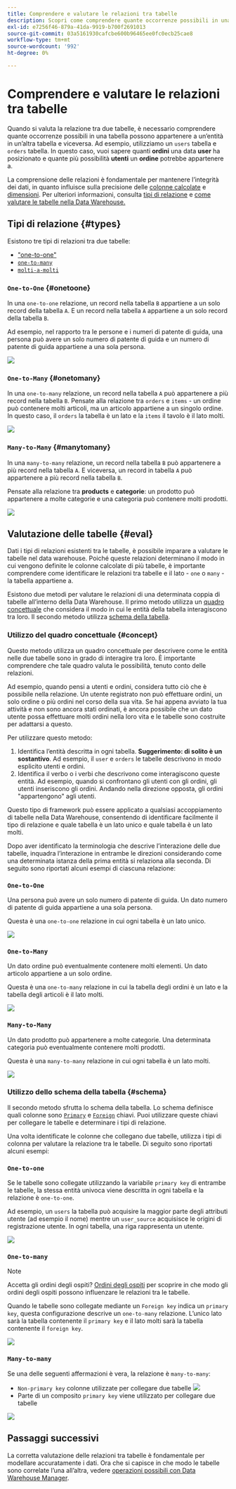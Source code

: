 ```yaml
---
title: Comprendere e valutare le relazioni tra tabelle
description: Scopri come comprendere quante occorrenze possibili in una tabella possono appartenere a un’entità in un’altra tabella e viceversa.
exl-id: e7256f46-879a-41da-9919-b700f2691013
source-git-commit: 03a5161930cafcbe600b96465ee0fc0ecb25cae8
workflow-type: tm+mt
source-wordcount: '992'
ht-degree: 0%

---
```


# Comprendere e valutare le relazioni tra tabelle

Quando si valuta la relazione tra due tabelle, è necessario comprendere quante occorrenze possibili in una tabella possono appartenere a un’entità in un’altra tabella e viceversa. Ad esempio, utilizziamo un `users` tabella e `orders` tabella. In questo caso, vuoi sapere quanti **ordini** una data **user** ha posizionato e quante più possibilità **utenti** un **ordine** potrebbe appartenere a.

La comprensione delle relazioni è fondamentale per mantenere l’integrità dei dati, in quanto influisce sulla precisione delle [colonne calcolate](../data-warehouse-mgr/creating-calculated-columns.md) e [dimensioni](../data-warehouse-mgr/manage-data-dimensions-metrics.md). Per ulteriori informazioni, consulta [tipi di relazione](#types) e [come valutare le tabelle nella Data Warehouse.](#eval)

## Tipi di relazione {#types}

Esistono tre tipi di relazioni tra due tabelle:

* [&quot;one-to-one&quot;](#onetoone)
* [`one-to-many`](#onetomany)
* [`molti-a-molti`](#manytomany)

### `One-to-One` {#onetoone}

In una `one-to-one` relazione, un record nella tabella `B` appartiene a un solo record della tabella `A`. E un record nella tabella `A` appartiene a un solo record della tabella `B`.

Ad esempio, nel rapporto tra le persone e i numeri di patente di guida, una persona può avere un solo numero di patente di guida e un numero di patente di guida appartiene a una sola persona.

![](../../assets/one-to-one.png)

### `One-to-Many` {#onetomany}

In una `one-to-many` relazione, un record nella tabella `A` può appartenere a più record nella tabella `B`. Pensate alla relazione tra `orders` e `items` - un ordine può contenere molti articoli, ma un articolo appartiene a un singolo ordine. In questo caso, il `orders` la tabella è un lato e la `items` il tavolo è il lato molti.

![](../../assets/one-to-many_001.png)

### `Many-to-Many` {#manytomany}

In una `many-to-many` relazione, un record nella tabella `B` può appartenere a più record nella tabella `A`. E viceversa, un record in tabella `A` può appartenere a più record nella tabella `B`.

Pensate alla relazione tra **products** e **categorie**: un prodotto può appartenere a molte categorie e una categoria può contenere molti prodotti.

![](../../assets/many-to-many.png)

## Valutazione delle tabelle {#eval}

Dati i tipi di relazioni esistenti tra le tabelle, è possibile imparare a valutare le tabelle nel data warehouse. Poiché queste relazioni determinano il modo in cui vengono definite le colonne calcolate di più tabelle, è importante comprendere come identificare le relazioni tra tabelle e il lato - `one` o `many` - la tabella appartiene a.

Esistono due metodi per valutare le relazioni di una determinata coppia di tabelle all’interno della Data Warehouse. Il primo metodo utilizza un [quadro concettuale](#concept) che considera il modo in cui le entità della tabella interagiscono tra loro. Il secondo metodo utilizza [schema della tabella](#schema).

### Utilizzo del quadro concettuale {#concept}

Questo metodo utilizza un quadro concettuale per descrivere come le entità nelle due tabelle sono in grado di interagire tra loro. È importante comprendere che tale quadro valuta le possibilità, tenuto conto delle relazioni.

Ad esempio, quando pensi a utenti e ordini, considera tutto ciò che è possibile nella relazione. Un utente registrato non può effettuare ordini, un solo ordine o più ordini nel corso della sua vita. Se hai appena avviato la tua attività e non sono ancora stati ordinati, è ancora possibile che un dato utente possa effettuare molti ordini nella loro vita e le tabelle sono costruite per adattarsi a questo.

Per utilizzare questo metodo:

1. Identifica l’entità descritta in ogni tabella. **Suggerimento: di solito è un sostantivo**. Ad esempio, il `user` e `orders` le tabelle descrivono in modo esplicito utenti e ordini.
1. Identifica il verbo o i verbi che descrivono come interagiscono queste entità. Ad esempio, quando si confrontano gli utenti con gli ordini, gli utenti inseriscono gli ordini. Andando nella direzione opposta, gli ordini &quot;appartengono&quot; agli utenti.

Questo tipo di framework può essere applicato a qualsiasi accoppiamento di tabelle nella Data Warehouse, consentendo di identificare facilmente il tipo di relazione e quale tabella è un lato unico e quale tabella è un lato molti.

Dopo aver identificato la terminologia che descrive l’interazione delle due tabelle, inquadra l’interazione in entrambe le direzioni considerando come una determinata istanza della prima entità si relaziona alla seconda. Di seguito sono riportati alcuni esempi di ciascuna relazione:

### `One-to-One`

Una persona può avere un solo numero di patente di guida. Un dato numero di patente di guida appartiene a una sola persona.

Questa è una `one-to-one` relazione in cui ogni tabella è un lato unico.

![](../../assets/one-to-one3.png)

### `One-to-Many`

Un dato ordine può eventualmente contenere molti elementi. Un dato articolo appartiene a un solo ordine.

Questa è una `one-to-many` relazione in cui la tabella degli ordini è un lato e la tabella degli articoli è il lato molti.

![](../../assets/one-to-many3.png)

### `Many-to-Many`

Un dato prodotto può appartenere a molte categorie. Una determinata categoria può eventualmente contenere molti prodotti.

Questa è una `many-to-many` relazione in cui ogni tabella è un lato molti.

![](../../assets/many-to-many3.png)

### Utilizzo dello schema della tabella {#schema}

Il secondo metodo sfrutta lo schema della tabella. Lo schema definisce quali colonne sono [`Primary`](http://en.wikipedia.org/wiki/Unique_key) e [`Foreign`](https://en.wikipedia.org/wiki/Foreign_key) chiavi. Puoi utilizzare queste chiavi per collegare le tabelle e determinare i tipi di relazione.

Una volta identificate le colonne che collegano due tabelle, utilizza i tipi di colonna per valutare la relazione tra le tabelle. Di seguito sono riportati alcuni esempi:

### `One-to-one`

Se le tabelle sono collegate utilizzando la variabile `primary key` di entrambe le tabelle, la stessa entità univoca viene descritta in ogni tabella e la relazione è `one-to-one`.

Ad esempio, un `users` la tabella può acquisire la maggior parte degli attributi utente (ad esempio il nome) mentre un `user_source` acquisisce le origini di registrazione utente. In ogni tabella, una riga rappresenta un utente.

![](../../assets/one-to-one1.png)

### `One-to-many`

>[!NOTE]
>
>Accetta gli ordini degli ospiti? [Ordini degli ospiti](../data-warehouse-mgr/guest-orders.md) per scoprire in che modo gli ordini degli ospiti possono influenzare le relazioni tra le tabelle.

Quando le tabelle sono collegate mediante un `Foreign key` indica un `primary key`, questa configurazione descrive un `one-to-many` relazione. L’unico lato sarà la tabella contenente il `primary key` e il lato molti sarà la tabella contenente il `foreign key`.

![](../../assets/one-to-many1.png)

### `Many-to-many`

Se una delle seguenti affermazioni è vera, la relazione è `many-to-many`:

* `Non-primary key` colonne utilizzate per collegare due tabelle
   ![](../../assets/many-to-many1.png)
* Parte di un composito `primary key` viene utilizzato per collegare due tabelle

![](../../assets/many-to-mnay2.png)

## Passaggi successivi

La corretta valutazione delle relazioni tra tabelle è fondamentale per modellare accuratamente i dati. Ora che si capisce in che modo le tabelle sono correlate l’una all’altra, vedere [operazioni possibili con Data Warehouse Manager](../data-warehouse-mgr/tour-dwm.md).
